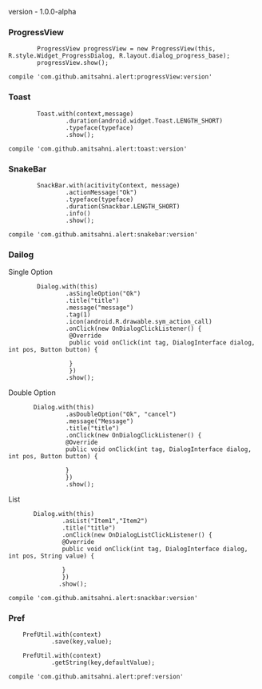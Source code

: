version - 1.0.0-alpha

### ProgressView
```
        ProgressView progressView = new ProgressView(this, R.style.Widget_ProgressDialog, R.layout.dialog_progress_base);
        progressView.show();
```     

``
compile 'com.github.amitsahni.alert:progressView:version'
``

### Toast
```
        Toast.with(context,message)
                .duration(android.widget.Toast.LENGTH_SHORT)
                .typeface(typeface)
                .show();
```   
``
compile 'com.github.amitsahni.alert:toast:version'
``
### SnakeBar
```
        SnackBar.with(acitivityContext, message)
                .actionMessage("Ok")
                .typeface(typeface)
                .duration(Snackbar.LENGTH_SHORT)
                .info()
                .show();
```
``
compile 'com.github.amitsahni.alert:snakebar:version'
``
### Dailog
Single Option
```
        Dialog.with(this)
                .asSingleOption("Ok")
                .title("title")
                .message("message")
                .tag(1)
                .icon(android.R.drawable.sym_action_call)
                .onClick(new OnDialogClickListener() {
                 @Override
                 public void onClick(int tag, DialogInterface dialog, int pos, Button button) {
                                                         
                 }
                 })
                .show();
```
Double Option
```
       Dialog.with(this)
                .asDoubleOption("Ok", "cancel")
                .message("Message")
                .title("title")
                .onClick(new OnDialogClickListener() {
                @Override
                public void onClick(int tag, DialogInterface dialog, int pos, Button button) {
                   
                }
                })
                .show();
```
List
```
       Dialog.with(this)
               .asList("Item1","Item2")
               .title("title")
               .onClick(new OnDialogListClickListener() {
               @Override
               public void onClick(int tag, DialogInterface dialog, int pos, String value) {
               
               }
               })
              .show();
```
``
compile 'com.github.amitsahni.alert:snackbar:version'
``

### Pref
```
    PrefUtil.with(context)
            .save(key,value);
    
    PrefUtil.with(context)
            .getString(key,defaultValue);    
```
``
compile 'com.github.amitsahni.alert:pref:version'
``